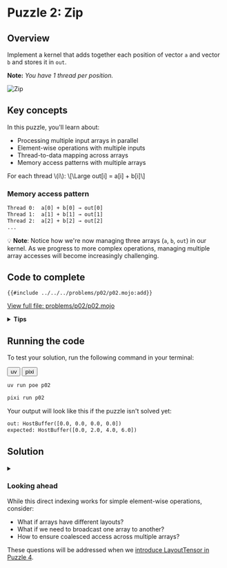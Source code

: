 # Puzzle 2: Zip

## Overview

Implement a kernel that adds together each position of vector `a` and vector `b` and stores it in `out`.

**Note:** _You have 1 thread per position._

![Zip](./media/videos/720p30/puzzle_02_viz.gif)

## Key concepts

In this puzzle, you'll learn about:
- Processing multiple input arrays in parallel
- Element-wise operations with multiple inputs
- Thread-to-data mapping across arrays
- Memory access patterns with multiple arrays

For each thread \\(i\\): \\[\Large out[i] = a[i] + b[i]\\]

### Memory access pattern

```txt
Thread 0:  a[0] + b[0] → out[0]
Thread 1:  a[1] + b[1] → out[1]
Thread 2:  a[2] + b[2] → out[2]
...
```

💡 **Note**: Notice how we're now managing three arrays (`a`, `b`, `out`) in our kernel. As we progress to more complex operations, managing multiple array accesses will become increasingly challenging.

## Code to complete

```mojo
{{#include ../../../problems/p02/p02.mojo:add}}
```
<a href="{{#include ../_includes/repo_url.md}}/blob/main/problems/p02/p02.mojo" class="filename">View full file: problems/p02/p02.mojo</a>

<details>
<summary><strong>Tips</strong></summary>

<div class="solution-tips">

1. Store `thread_idx.x` in `i`
2. Add `a[i]` and `b[i]`
3. Store result in `out[i]`
</div>
</details>

## Running the code

To test your solution, run the following command in your terminal:

<div class="code-tabs" data-tab-group="package-manager">
  <div class="tab-buttons">
    <button class="tab-button">uv</button>
    <button class="tab-button">pixi</button>
  </div>
  <div class="tab-content">

```bash
uv run poe p02
```

  </div>
  <div class="tab-content">

```bash
pixi run p02
```

  </div>
</div>

Your output will look like this if the puzzle isn't solved yet:
```txt
out: HostBuffer([0.0, 0.0, 0.0, 0.0])
expected: HostBuffer([0.0, 2.0, 4.0, 6.0])
```

## Solution

<details class="solution-details">
<summary></summary>

```mojo
{{#include ../../../solutions/p02/p02.mojo:add_solution}}
```

<div class="solution-explanation">

This solution:
- Gets thread index with `i = thread_idx.x`
- Adds values from both arrays: `out[i] = a[i] + b[i]`
</div>
</details>

### Looking ahead

While this direct indexing works for simple element-wise operations, consider:
- What if arrays have different layouts?
- What if we need to broadcast one array to another?
- How to ensure coalesced access across multiple arrays?

These questions will be addressed when we [introduce LayoutTensor in Puzzle 4](../puzzle_04/).

